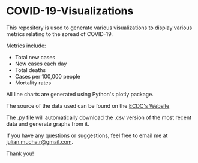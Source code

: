 # COVID-19-Visualizations

This repository is used to generate various visualizations to display various metrics relating to the spread of COVID-19.

Metrics include: 
- Total new cases
- New cases each day
- Total deaths
- Cases per 100,000 people
- Mortality rates

All line charts are generated using Python's plotly package. 

The source of the data used can be found on the [ECDC's Website](https://www.ecdc.europa.eu/en/publications-data/download-todays-data-geographic-distribution-covid-19-cases-worldwide)

The .py file will automatically download the .csv version of the most recent data and generate graphs from it.

If you have any questions or suggestions, feel free to email me at julian.mucha.r@gmail.com.

Thank you!
